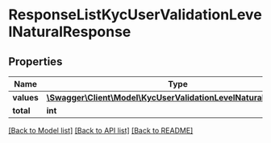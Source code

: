 # ResponseListKycUserValidationLevelNaturalResponse

## Properties
Name | Type | Description | Notes
------------ | ------------- | ------------- | -------------
**values** | [**\Swagger\Client\Model\KycUserValidationLevelNaturalResponse[]**](KycUserValidationLevelNaturalResponse.md) |  | [optional] 
**total** | **int** |  | [optional] 

[[Back to Model list]](../README.md#documentation-for-models) [[Back to API list]](../README.md#documentation-for-api-endpoints) [[Back to README]](../README.md)


